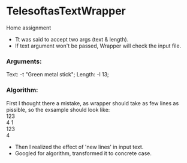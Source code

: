 # TelesoftasTextWrapper
Home assignment

*	Tt was said to accept two args (text & length).
*	If text argument won't be passed, Wrapper will check the input file.

### Arguments:

Text:		-t "Green metal stick";
Length:		-l 13;



### Algorithm:

First I thought there a mistake, as wrapper should take as few lines as pissible, so the exsample should look like:  
123  
4 1  
123  
4  



*	Then I realized the effect of 'new lines' in input text.
*	Googled for algorithm, transformed it to concrete case.
